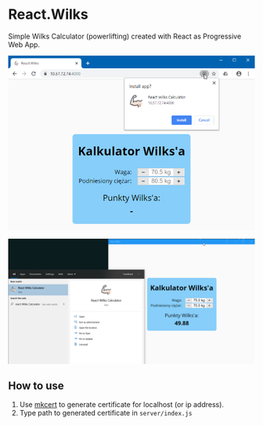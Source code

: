 # React.Wilks

Simple Wilks Calculator (powerlifting) created with React as Progressive Web App.

![InstallPWA](screenshots/01.png)

![InstalledPWA](screenshots/02.png)


## How to use

1. Use [mkcert](https://github.com/FiloSottile/mkcert) to generate certificate for localhost (or ip address).
2. Type path to generated certificate in `server/index.js` 